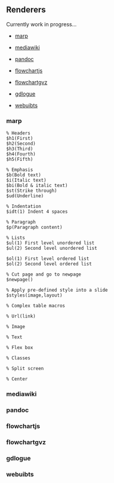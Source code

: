 ## Renderers

Currently work in progress...

* [marp](#marp)
* [mediawiki](#mediawiki)
* [pandoc](#pandoc)

* [flowchartjs](#flowchartjs)
* [flowchartgvz](#flowchartgvz)
* [gdlogue](#gdlogue)
* [webuibts](#webuibts)

### marp

```gddt
% Headers
$h1(First)
$h2(Second)
$h3(Third)
$h4(Fourth)
$h5(Fifth)

% Emphasis
$b(Bold text)
$i(Italic text)
$bi(Bold & italic text)
$st(Strike through)
$ud(Underline)

% Indentation
$idt(1) Indent 4 spaces

% Paragraph
$p(Paragraph content)

% Lists
$ul(1) First level unordered list
$ul(2) Second level unordered list

$ol(1) First level ordered list
$ol(2) Second level ordered list

% Cut page and go to newpage
$newpage()

% Apply pre-defined style into a slide
$styles(image,layout)

% Complex table macros

% Url(link)

% Image

% Text

% Flex box

% Classes

% Split screen

% Center
```

### mediawiki

### pandoc

### flowchartjs

### flowchartgvz

### gdlogue

### webuibts

